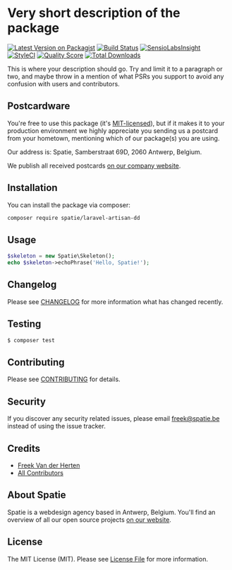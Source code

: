 # Very short description of the package

[![Latest Version on Packagist](https://img.shields.io/packagist/v/spatie/laravel-artisan-dd.svg?style=flat-square)](https://packagist.org/packages/spatie/laravel-artisan-dd)
[![Build Status](https://img.shields.io/travis/spatie/laravel-artisan-dd/master.svg?style=flat-square)](https://travis-ci.org/spatie/laravel-artisan-dd)
[![SensioLabsInsight](https://img.shields.io/sensiolabs/i/8358d984-f9e9-4de2-a69e-b6bd5369694b.svg?style=flat-square)](https://insight.sensiolabs.com/projects/8358d984-f9e9-4de2-a69e-b6bd5369694b)
[![StyleCI](https://styleci.io/repos/91107001/shield?branch=master)](https://styleci.io/repos/91107001)
[![Quality Score](https://img.shields.io/scrutinizer/g/spatie/laravel-artisan-dd.svg?style=flat-square)](https://scrutinizer-ci.com/g/spatie/laravel-artisan-dd)
[![Total Downloads](https://img.shields.io/packagist/dt/spatie/laravel-artisan-dd.svg?style=flat-square)](https://packagist.org/packages/spatie/laravel-artisan-dd)

This is where your description should go. Try and limit it to a paragraph or two, and maybe throw in a mention of what PSRs you support to avoid any confusion with users and contributors.

## Postcardware

You're free to use this package (it's [MIT-licensed](LICENSE.md)), but if it makes it to your production environment we highly appreciate you sending us a postcard from your hometown, mentioning which of our package(s) you are using.

Our address is: Spatie, Samberstraat 69D, 2060 Antwerp, Belgium.

We publish all received postcards [on our company website](https://spatie.be/en/opensource/postcards).

## Installation

You can install the package via composer:

```bash
composer require spatie/laravel-artisan-dd
```

## Usage

``` php
$skeleton = new Spatie\Skeleton();
echo $skeleton->echoPhrase('Hello, Spatie!');
```

## Changelog

Please see [CHANGELOG](CHANGELOG.md) for more information what has changed recently.

## Testing

``` bash
$ composer test
```

## Contributing

Please see [CONTRIBUTING](CONTRIBUTING.md) for details.

## Security

If you discover any security related issues, please email freek@spatie.be instead of using the issue tracker.

## Credits

- [Freek Van der Herten](https://github.com/freekmurze)
- [All Contributors](../../contributors)

## About Spatie

Spatie is a webdesign agency based in Antwerp, Belgium. You'll find an overview of all our open source projects [on our website](https://spatie.be/opensource).

## License

The MIT License (MIT). Please see [License File](LICENSE.md) for more information.
